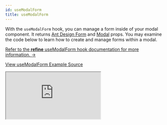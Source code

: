 ```yaml
---
id: useModalForm
title: useModalForm
---
```


With the `useModalForm` hook, you can manage a form inside of your modal component. It returns [Ant Design Form](https://ant.design/components/form/) and [Modal](https://ant.design/components/modal/) props. You may examine the code below to learn how to create and manage forms within a modal.

[Refer to the **refine** useModalForm hook documentation for more information. →](/docs/ui-frameworks/antd/hooks/form/useModalForm/)

[View useModalForm Example Source](https://github.com/pankod/refine/tree/master/examples/form/antd/useModalForm)

<iframe loading="lazy" src="https://stackblitz.com//github/pankod/refine/tree/master/examples/form/antd/useModalForm?embed=1&view=preview&theme=dark&preset=node"
  style={{width: "100%", height:"80vh", border: "0px", borderRadius: "8px", overflow:"hidden"}}
  title="refine-use-modal-form-example"
  allow="accelerometer; ambient-light-sensor; camera; encrypted-media; geolocation; gyroscope; hid; microphone; midi; payment; usb; vr; xr-spatial-tracking"
  sandbox="allow-forms allow-modals allow-popups allow-presentation allow-same-origin allow-scripts"
></iframe>

